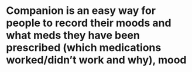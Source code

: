 # Companion is an easy way for people to record their moods and what meds they have been prescribed (which medications worked/didn’t work and why), mood
